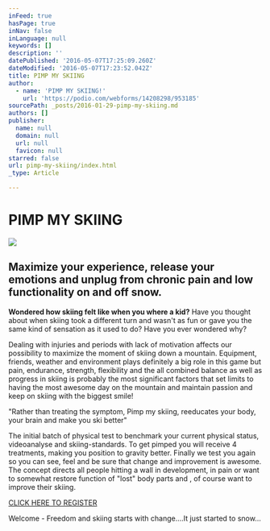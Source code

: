 ```yaml
---
inFeed: true
hasPage: true
inNav: false
inLanguage: null
keywords: []
description: ''
datePublished: '2016-05-07T17:25:09.260Z'
dateModified: '2016-05-07T17:23:52.042Z'
title: PIMP MY SKIING
author:
  - name: 'PIMP MY SKIING!'
    url: 'https://podio.com/webforms/14208298/953185'
sourcePath: _posts/2016-01-29-pimp-my-skiing.md
authors: []
publisher:
  name: null
  domain: null
  url: null
  favicon: null
starred: false
url: pimp-my-skiing/index.html
_type: Article

---
```

# PIMP MY SKIING
![](https://s3-us-west-2.amazonaws.com/the-grid-img/p/9a50e90b01197bf1c2e2a4e28362b4f9a6847f0c.jpg)

## Maximize your experience, release your emotions and unplug from chronic pain and low functionality on and off snow.

**Wondered how skiing felt like when you where a kid?** Have you thought about when skiing took a different turn and wasn't as fun or gave you the same kind of sensation as it used to do? Have you ever wondered why?

Dealing with injuries and periods with lack of motivation affects our possibility to maximize the moment of skiing down a mountain. Equipment, friends, weather and environment plays definitely a big role in this game but pain, endurance, strength, flexibility and the all combined balance as well as progress in skiing is probably the most significant factors that set limits to having the most awesome day on the mountain and maintain passion and keep on skiing with the biggest smile!

"Rather than treating the symptom, Pimp my skiing, reeducates your body, your brain and make you ski better" 

The initial batch of physical test to benchmark your current physical status, videoanalyse and skiing-standards. To get pimped you will receive 4 treatments, making you position to gravity better. Finally we test you again so you can see, feel and be sure that change and improvement is awesome. The concept directs all people hitting a wall in development, in pain or want to somewhat restore function of "lost" body parts and , of course want to improve their skiing.

[CLICK HERE TO REGISTER][0]

Welcome - Freedom and skiing starts with change....It just started to snow...

[0]: null